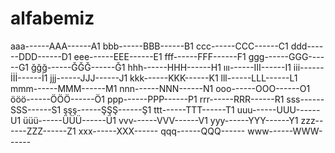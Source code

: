 # alfabemiz
aaa------AAA------A1
bbb------BBB------B1
ccc------CCC------C1
ddd------DDD------D1
eee------EEE------E1
fff------FFF------F1
ggg------GGG------G1
ğğğ------ĞĞĞ------Ğ1
hhh------HHH------H1
ııı------III------I1
iii------İİİ------İ1
jjj------JJJ------J1
kkk------KKK------K1
lll------LLL------L1
mmm------MMM------M1
nnn------NNN------N1
ooo------OOO------O1
ööö------ÖÖÖ------Ö1
ppp------PPP------P1
rrr------RRR------R1
sss------SSS------S1
şşş------ŞŞŞ------Ş1
ttt------TTT------T1
uuu------UUU------U1
üüü------ÜÜÜ------Ü1
vvv------VVV------V1
yyy------YYY------Y1
zzz------ZZZ------Z1
xxx------XXX------
qqq------QQQ------
www------WWW------
